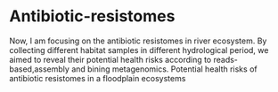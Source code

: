 # Antibiotic-resistomes
Now, I am focusing on the  antibiotic resistomes in river ecosystem. By collecting different habitat samples in different hydrological period, we aimed to reveal their potential health risks according to reads-based,assembly and bining metagenomics.
Potential health risks of antibiotic resistomes in a  floodplain ecosystems
